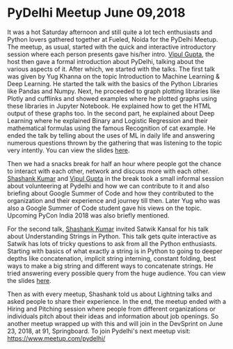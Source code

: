 # PyDelhi Meetup June 09,2018

It was a hot Saturday afternoon and still quite a lot tech enthusiasts and Python lovers gathered together at Fueled, Noida for the PyDelhi Meetup. The meetup, as usual, started with the quick and interactive introductory session where each person presents gave his/her intro. [Vipul Gupta](https://twitter.com/vipulgupta2048), the host then gave a formal introduction about PyDelhi, talking about the various aspects of it. After which, we started with the talks. The first talk was given by Yug Khanna on the topic Introduction to Machine Learning & Deep Learning. He started the talk with the basics of the Python Libraries like Pandas and Numpy. Next, he proceeded to graph plotting libraries like Plotly and cufflinks and showed examples where he plotted graphs using these libraries in Jupyter Notebook. He explained how to get the HTML output of these graphs too. In the second part, he explained about Deep Learning where he explained Binary and Logistic Regression and their mathematical formulas using the famous Recognition of cat example. He ended the talk by telling about the uses of ML in daily life and answering numerous questions thrown by the gathering that was listening to the topic very intently. You can view the slides [here](https://prezi.com/p/wihqljm-gapk/ds-and-dl-9th-june-2018/).

Then we had a snacks break for half an hour where people got the chance to interact with each other, network and discuss more with each other. [Shashank Kumar](https://twitter.com/realslimshanky) and [Vipul Gupta](https://twitter.com/vipulgupta2048) in the break took a small informal session about volunteering at Pydelhi and how we can contribute to it and also briefing about Google Summer of Code and how they contributed to the organization and their experience and journey till then. Later Yug who was also a Google Summer of Code student gave his views on the topic. Upcoming PyCon India 2018 was also briefly mentioned.

For the second talk, [Shashank Kumar](https://twitter.com/realslimshanky) invited Satwik Kansal for his talk about Understanding Strings in Python. This talk gets quite interactive as Satwik has lots of tricky questions to ask from all the Python enthusiasts. Starting with basics of what exactly a string is in Python to going to deeper depths like concatenation, implicit string interning, constant folding, best ways to make a big string and different ways to concatenate strings. He tried answering every possible query from the huge audience. You can view the slides [here](https://docs.google.com/presentation/d/1aE0QmLDffyGRvChqhxaSUWEtBkDqZH5NR3in5FBOPlc/edit#slide=id.g3b7b93b895_0_88). 

Then as with every meetup, Shashank told us about Lightning talks and asked people to share their experience. In the end, the meetup ended with a Hiring and Pitching session where people from different organizations or individuals pitch about their ideas and information about job openings. So another meetup wrapped up with this and will join in the DevSprint on June 23, 2018, at 91, Springboard. To join Pydelhi's next meetup visit: https://www.meetup.com/pydelhi/ 
